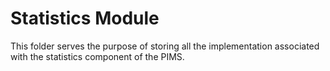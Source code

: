 # Statistics Module
This folder serves the purpose of storing all the implementation associated with the statistics component of the PIMS.